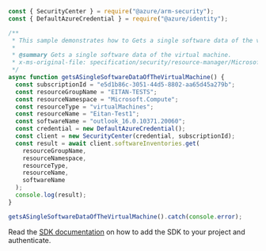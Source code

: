 ```javascript
const { SecurityCenter } = require("@azure/arm-security");
const { DefaultAzureCredential } = require("@azure/identity");

/**
 * This sample demonstrates how to Gets a single software data of the virtual machine.
 *
 * @summary Gets a single software data of the virtual machine.
 * x-ms-original-file: specification/security/resource-manager/Microsoft.Security/preview/2021-05-01-preview/examples/SoftwareInventories/GetSoftware_example.json
 */
async function getsASingleSoftwareDataOfTheVirtualMachine() {
  const subscriptionId = "e5d1b86c-3051-44d5-8802-aa65d45a279b";
  const resourceGroupName = "EITAN-TESTS";
  const resourceNamespace = "Microsoft.Compute";
  const resourceType = "virtualMachines";
  const resourceName = "Eitan-Test1";
  const softwareName = "outlook_16.0.10371.20060";
  const credential = new DefaultAzureCredential();
  const client = new SecurityCenter(credential, subscriptionId);
  const result = await client.softwareInventories.get(
    resourceGroupName,
    resourceNamespace,
    resourceType,
    resourceName,
    softwareName
  );
  console.log(result);
}

getsASingleSoftwareDataOfTheVirtualMachine().catch(console.error);
```

Read the [SDK documentation](https://github.com/Azure/azure-sdk-for-js/blob/%40azure%2Farm-security_5.0.0/sdk/security/arm-security/README.md) on how to add the SDK to your project and authenticate.
